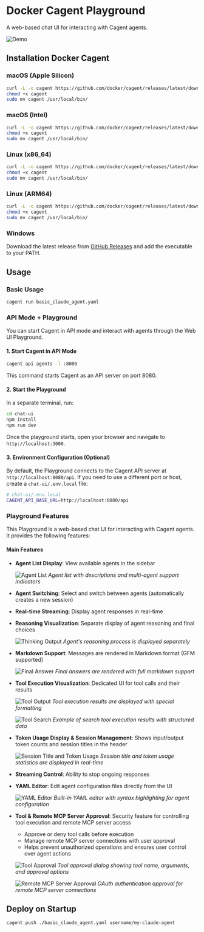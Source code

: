 # Docker Cagent Playground

A web-based chat UI for interacting with Cagent agents.

![Demo](docs/images/demo.gif)

## Installation Docker Cagent

### macOS (Apple Silicon)

```bash
curl -L -o cagent https://github.com/docker/cagent/releases/latest/download/cagent-darwin-arm64
chmod +x cagent
sudo mv cagent /usr/local/bin/
```

### macOS (Intel)

```bash
curl -L -o cagent https://github.com/docker/cagent/releases/latest/download/cagent-darwin-amd64
chmod +x cagent
sudo mv cagent /usr/local/bin/
```

### Linux (x86_64)

```bash
curl -L -o cagent https://github.com/docker/cagent/releases/latest/download/cagent-linux-amd64
chmod +x cagent
sudo mv cagent /usr/local/bin/
```

### Linux (ARM64)

```bash
curl -L -o cagent https://github.com/docker/cagent/releases/latest/download/cagent-linux-arm64
chmod +x cagent
sudo mv cagent /usr/local/bin/
```

### Windows

Download the latest release from [GitHub Releases](https://github.com/docker/cagent/releases/latest) and add the executable to your PATH.

## Usage

### Basic Usage

```bash
cagent run basic_claude_agent.yaml
```

### API Mode + Playground

You can start Cagent in API mode and interact with agents through the Web UI Playground.

#### 1. Start Cagent in API Mode

```bash
cagent api agents -l :8080
```

This command starts Cagent as an API server on port 8080.

#### 2. Start the Playground

In a separate terminal, run:

```bash
cd chat-ui
npm install
npm run dev
```

Once the playground starts, open your browser and navigate to `http://localhost:3000`.

#### 3. Environment Configuration (Optional)

By default, the Playground connects to the Cagent API server at `http://localhost:8080/api`. If you need to use a different port or host, create a `chat-ui/.env.local` file:

```bash
# chat-ui/.env.local
CAGENT_API_BASE_URL=http://localhost:8080/api
```

### Playground Features

This Playground is a web-based chat UI for interacting with Cagent agents. It provides the following features:

#### Main Features

- **Agent List Display**: View available agents in the sidebar

  ![Agent List](docs/images/agent_list.png)
  *Agent list with descriptions and multi-agent support indicators*

- **Agent Switching**: Select and switch between agents (automatically creates a new session)
- **Real-time Streaming**: Display agent responses in real-time
- **Reasoning Visualization**: Separate display of agent reasoning and final choices

  ![Thinking Output](docs/images/thinking_output.png)
  *Agent's reasoning process is displayed separately*

- **Markdown Support**: Messages are rendered in Markdown format (GFM supported)

  ![Final Answer](docs/images/final_answer.png)
  *Final answers are rendered with full markdown support*

- **Tool Execution Visualization**: Dedicated UI for tool calls and their results

  ![Tool Output](docs/images/tool_output.png)
  *Tool execution results are displayed with special formatting*

  ![Tool Search](docs/images/tool_search.png)
  *Example of search tool execution results with structured data*

- **Token Usage Display & Session Management**: Shows input/output token counts and session titles in the header

  ![Session Title and Token Usage](docs/images/session_title_token.png)
  *Session title and token usage statistics are displayed in real-time*

- **Streaming Control**: Ability to stop ongoing responses

- **YAML Editor**: Edit agent configuration files directly from the UI

  ![YAML Editor](docs/images/yaml_editor.png)
  *Built-in YAML editor with syntax highlighting for agent configuration*

- **Tool & Remote MCP Server Approval**: Security feature for controlling tool execution and remote MCP server access
  - Approve or deny tool calls before execution
  - Manage remote MCP server connections with user approval
  - Helps prevent unauthorized operations and ensures user control over agent actions

  ![Tool Approval](docs/images/tool_approval.png)
  *Tool approval dialog showing tool name, arguments, and approval options*

  ![Remote MCP Server Approval](docs/images/remote_mcp.png)
  *OAuth authentication approval for remote MCP server connections*

## Deploy on Startup

```bash
cagent push ./basic_claude_agent.yaml username/my-claude-agent
```
